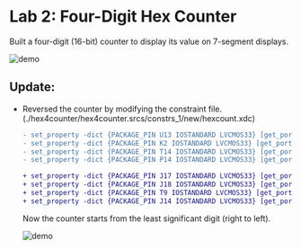 # Lab 2: Four-Digit Hex Counter
Built a four-digit (16-bit) counter to display its value on 7-segment displays.

![demo](hex4counter/demo/demo1.gif)

## Update:
* Reversed the counter by modifying the constraint file. (./hex4counter/hex4counter.srcs/constrs_1/new/hexcount.xdc)
    
    ```diff
    - set_property -dict {PACKAGE_PIN U13 IOSTANDARD LVCMOS33} [get_ports {anode[0]}]
    - set_property -dict {PACKAGE_PIN K2 IOSTANDARD LVCMOS33} [get_ports {anode[1]}]
    - set_property -dict {PACKAGE_PIN T14 IOSTANDARD LVCMOS33} [get_ports {anode[2]}]
    - set_property -dict {PACKAGE_PIN P14 IOSTANDARD LVCMOS33} [get_ports {anode[3]}]

    + set_property -dict {PACKAGE_PIN J17 IOSTANDARD LVCMOS33} [get_ports {anode[0]}]
    + set_property -dict {PACKAGE_PIN J18 IOSTANDARD LVCMOS33} [get_ports {anode[1]}]
    + set_property -dict {PACKAGE_PIN T9 IOSTANDARD LVCMOS33} [get_ports {anode[2]}]
    + set_property -dict {PACKAGE_PIN J14 IOSTANDARD LVCMOS33} [get_ports {anode[3]}]
    ```
    Now the counter starts from the least significant digit (right to left).

    ![demo](hex4counter/demo/demo2.gif)